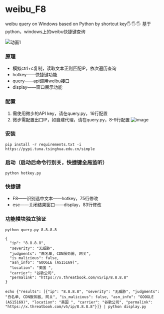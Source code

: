 # weibu_F8
weibu query on Windows based on Python by shortcut key🖐🖐🖐
基于python，windows上的weibu快捷键查询

![动画1](https://github.com/user-attachments/assets/f3a23d71-6ae7-4152-b0f5-5a61aac4bb53)


### 原理
- 模拟ctrl+c复制，读取文本正则匹配IP，依次遍历查询
- hotkey——快捷键功能
- query——api调用weibu接口
- display——窗口展示功能


### 配置
1. 需使用微步的API key，请在query.py，16行配置
2. 微步需配置出口IP，如自建代理，请在query.py，8-9行配置
![image](https://github.com/user-attachments/assets/6e3b6e93-1e84-40cb-bbd9-c24a3df6e64d)



### 安装
```
pip install -r requirements.txt -i https://pypi.tuna.tsinghua.edu.cn/simple
```

### 启动（启动后命令行别关，快捷键全局监听）
```
python hotkey.py
```

### 快捷键
- F8——识别选中文本——hotkey，75行修改
- esc——关闭结果窗口——display，83行修改

### 功能模块独立验证

```
python query.py 8.8.8.8

{
  "ip": "8.8.8.8",
  "severity": "无威胁",
  "judgments": "白名单, CDN服务器, 网关",
  "is_malicious": false,
  "asn_info": "GOOGLE (AS15169)",
  "location": "美国 ",
  "carrier": "谷歌公司",
  "permalink": "https://x.threatbook.com/v5/ip/8.8.8.8"
}
```

```
echo {"results": [{"ip": "8.8.8.8", "severity": "无威胁", "judgments": "白名单, CDN服务器, 网关", "is_malicious": false, "asn_info": "GOOGLE (AS15169)", "location": "美国 ", "carrier": "谷歌公司", "permalink": "https://x.threatbook.com/v5/ip/8.8.8.8"}]} | python display.py
```
